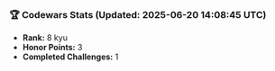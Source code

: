 ### 🏆 Codewars Stats (Updated: 2025-06-20 14:08:45 UTC)

- **Rank:** 8 kyu
- **Honor Points:** 3
- **Completed Challenges:** 1
